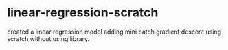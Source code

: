 # linear-regression-scratch
created a linear regression model adding mini batch gradient descent  using scratch without using library.
